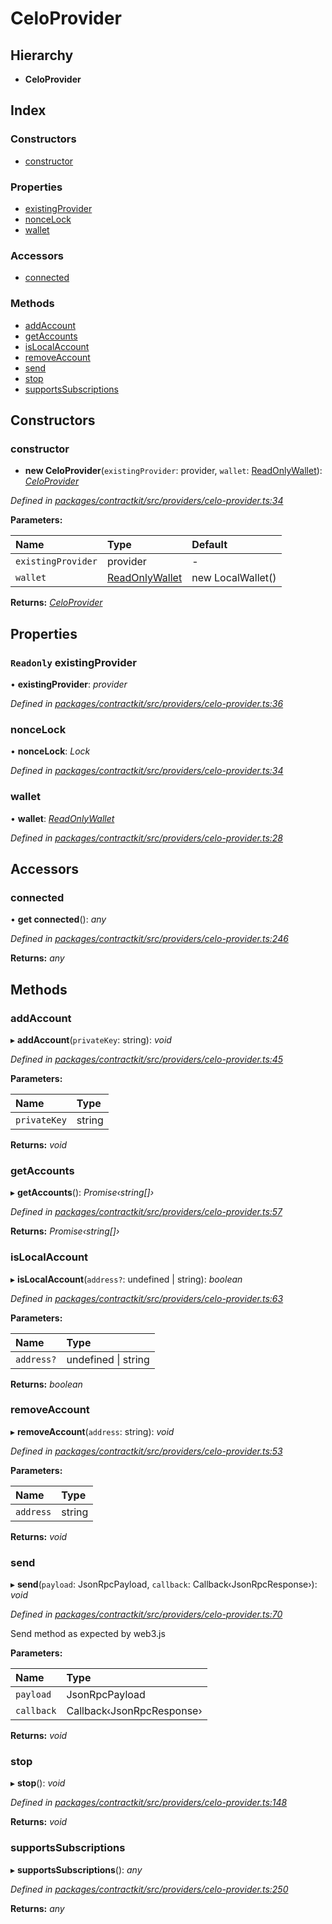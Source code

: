 # CeloProvider

## Hierarchy

* **CeloProvider**

## Index

### Constructors

* [constructor](_providers_celo_provider_.celoprovider.md#constructor)

### Properties

* [existingProvider](_providers_celo_provider_.celoprovider.md#readonly-existingprovider)
* [nonceLock](_providers_celo_provider_.celoprovider.md#noncelock)
* [wallet](_providers_celo_provider_.celoprovider.md#wallet)

### Accessors

* [connected](_providers_celo_provider_.celoprovider.md#connected)

### Methods

* [addAccount](_providers_celo_provider_.celoprovider.md#addaccount)
* [getAccounts](_providers_celo_provider_.celoprovider.md#getaccounts)
* [isLocalAccount](_providers_celo_provider_.celoprovider.md#islocalaccount)
* [removeAccount](_providers_celo_provider_.celoprovider.md#removeaccount)
* [send](_providers_celo_provider_.celoprovider.md#send)
* [stop](_providers_celo_provider_.celoprovider.md#stop)
* [supportsSubscriptions](_providers_celo_provider_.celoprovider.md#supportssubscriptions)

## Constructors

### constructor

+ **new CeloProvider**\(`existingProvider`: provider, `wallet`: [ReadOnlyWallet](../interfaces/_wallets_wallet_.readonlywallet.md)\): [_CeloProvider_](_providers_celo_provider_.celoprovider.md)

_Defined in_ [_packages/contractkit/src/providers/celo-provider.ts:34_](https://github.com/celo-org/celo-monorepo/blob/master/packages/contractkit/src/providers/celo-provider.ts#L34)

**Parameters:**

| Name | Type | Default |
| :--- | :--- | :--- |
| `existingProvider` | provider | - |
| `wallet` | [ReadOnlyWallet](../interfaces/_wallets_wallet_.readonlywallet.md) | new LocalWallet\(\) |

**Returns:** [_CeloProvider_](_providers_celo_provider_.celoprovider.md)

## Properties

### `Readonly` existingProvider

• **existingProvider**: _provider_

_Defined in_ [_packages/contractkit/src/providers/celo-provider.ts:36_](https://github.com/celo-org/celo-monorepo/blob/master/packages/contractkit/src/providers/celo-provider.ts#L36)

### nonceLock

• **nonceLock**: _Lock_

_Defined in_ [_packages/contractkit/src/providers/celo-provider.ts:34_](https://github.com/celo-org/celo-monorepo/blob/master/packages/contractkit/src/providers/celo-provider.ts#L34)

### wallet

• **wallet**: [_ReadOnlyWallet_](../interfaces/_wallets_wallet_.readonlywallet.md)

_Defined in_ [_packages/contractkit/src/providers/celo-provider.ts:28_](https://github.com/celo-org/celo-monorepo/blob/master/packages/contractkit/src/providers/celo-provider.ts#L28)

## Accessors

### connected

• **get connected**\(\): _any_

_Defined in_ [_packages/contractkit/src/providers/celo-provider.ts:246_](https://github.com/celo-org/celo-monorepo/blob/master/packages/contractkit/src/providers/celo-provider.ts#L246)

**Returns:** _any_

## Methods

### addAccount

▸ **addAccount**\(`privateKey`: string\): _void_

_Defined in_ [_packages/contractkit/src/providers/celo-provider.ts:45_](https://github.com/celo-org/celo-monorepo/blob/master/packages/contractkit/src/providers/celo-provider.ts#L45)

**Parameters:**

| Name | Type |
| :--- | :--- |
| `privateKey` | string |

**Returns:** _void_

### getAccounts

▸ **getAccounts**\(\): _Promise‹string\[\]›_

_Defined in_ [_packages/contractkit/src/providers/celo-provider.ts:57_](https://github.com/celo-org/celo-monorepo/blob/master/packages/contractkit/src/providers/celo-provider.ts#L57)

**Returns:** _Promise‹string\[\]›_

### isLocalAccount

▸ **isLocalAccount**\(`address?`: undefined \| string\): _boolean_

_Defined in_ [_packages/contractkit/src/providers/celo-provider.ts:63_](https://github.com/celo-org/celo-monorepo/blob/master/packages/contractkit/src/providers/celo-provider.ts#L63)

**Parameters:**

| Name | Type |
| :--- | :--- |
| `address?` | undefined \| string |

**Returns:** _boolean_

### removeAccount

▸ **removeAccount**\(`address`: string\): _void_

_Defined in_ [_packages/contractkit/src/providers/celo-provider.ts:53_](https://github.com/celo-org/celo-monorepo/blob/master/packages/contractkit/src/providers/celo-provider.ts#L53)

**Parameters:**

| Name | Type |
| :--- | :--- |
| `address` | string |

**Returns:** _void_

### send

▸ **send**\(`payload`: JsonRpcPayload, `callback`: Callback‹JsonRpcResponse›\): _void_

_Defined in_ [_packages/contractkit/src/providers/celo-provider.ts:70_](https://github.com/celo-org/celo-monorepo/blob/master/packages/contractkit/src/providers/celo-provider.ts#L70)

Send method as expected by web3.js

**Parameters:**

| Name | Type |
| :--- | :--- |
| `payload` | JsonRpcPayload |
| `callback` | Callback‹JsonRpcResponse› |

**Returns:** _void_

### stop

▸ **stop**\(\): _void_

_Defined in_ [_packages/contractkit/src/providers/celo-provider.ts:148_](https://github.com/celo-org/celo-monorepo/blob/master/packages/contractkit/src/providers/celo-provider.ts#L148)

**Returns:** _void_

### supportsSubscriptions

▸ **supportsSubscriptions**\(\): _any_

_Defined in_ [_packages/contractkit/src/providers/celo-provider.ts:250_](https://github.com/celo-org/celo-monorepo/blob/master/packages/contractkit/src/providers/celo-provider.ts#L250)

**Returns:** _any_

